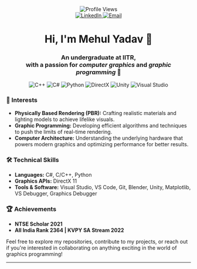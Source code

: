 <div align="center">
    <img src="https://komarev.com/ghpvc/?username=mehull-26&color=blue" alt="Profile Views">
</div>

<div align="center">
    <a href="[https://www.linkedin.com/in/mehul-yadav-b2394324a/](https://www.linkedin.com/in/mehul-yadav-12718428b/)">
        <img src="https://img.shields.io/badge/LinkedIn-0A66C2?style=flat-square&logo=linkedin&logoColor=white" alt="LinkedIn">
    </a>
    <a href="mailto:Mehulsingh.2605@gmail.com">
        <img src="https://img.shields.io/badge/Email-D14836?style=flat-square&logo=gmail&logoColor=white" alt="Email">
    </a>
</div>
<H1 align="center">Hi, I'm Mehul Yadav 👋</H1>
<H3 align="center">An undergraduate at IITR,<br> with a passion for <em>computer graphics</em> and <em>graphic programming</em> 👋</H1>

<div align="center">
    <img src="https://img.shields.io/badge/C%2B%2B-00599C?style=flat-square&logo=c%2B%2B&logoColor=white" alt="C++">
    <img src="https://img.shields.io/badge/C%23-239120?style=flat-square&logo=c-sharp&logoColor=white" alt="C#">
    <img src="https://img.shields.io/badge/Python-3776AB?style=flat-square&logo=python&logoColor=white" alt="Python">
    <img src="https://img.shields.io/badge/DirectX-1572B6?style=flat-square&logo=directx&logoColor=white" alt="DirectX">
    <img src="https://img.shields.io/badge/Unity-000000?style=flat-square&logo=unity&logoColor=white" alt="Unity">
    <img src="https://img.shields.io/badge/Visual_Studio-5C2D91?style=flat-square&logo=visual-studio&logoColor=white" alt="Visual Studio">
</div>




### 🌟 Interests
- **Physically Based Rendering (PBR):** Crafting realistic materials and lighting models to achieve lifelike visuals.
- **Graphic Programming:** Developing efficient algorithms and techniques to push the limits of real-time rendering.
- **Computer Architecture:** Understanding the underlying hardware that powers modern graphics and optimizing performance for better results.

### 🛠️ Technical Skills
- **Languages:** C#, C/C++, Python
- **Graphics APIs:** DirectX 11
- **Tools & Software:** Visual Studio, VS Code, Git, Blender, Unity, Matplotlib, VS Debugger, Graphics Debugger

### 🏆 Achievements
- **NTSE Scholar 2021**
- **All India Rank 2364 | KVPY SA Stream 2022**



Feel free to explore my repositories, contribute to my projects, or reach out if you're interested in collaborating on anything exciting in the world of graphics programming!

---



